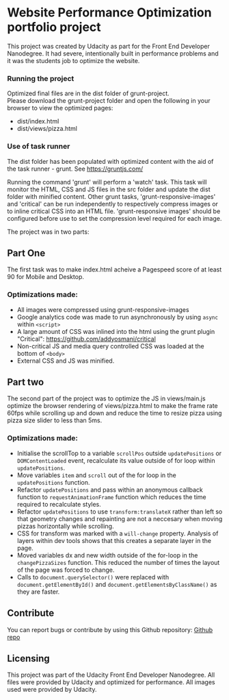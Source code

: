 # **Website Performance Optimization portfolio project**
This project was  created by Udacity as part for the Front End Developer Nanodegree.  It had severe, intentionally built in  performance problems and it was the students job to optimize the website.
### Running the project
Optimized final files are in the dist folder of grunt-project.  
Please download the grunt-project folder and open the following in your browser to view the optimized pages:
  - dist/index.html
  - dist/views/pizza.html
### Use of task runner
The dist folder has been populated with optimized content with the aid of the task runner - grunt.  See <https://gruntjs.com/>

Running the command 'grunt' will perform a 'watch' task.  This task will monitor the HTML, CSS and JS files in the src folder and update the dist folder with minified content.  Other grunt tasks, 'grunt-responsive-images' and 'critical' can be run independently to respectively compress images or to inline critical CSS into an HTML file.  'grunt-responsive images' should be configured before use to set the compression level required for each image. 

The project was in two parts:
## Part One
The first task was to make index.html acheive a Pagespeed score of at least 90 for Mobile and Desktop.
### Optimizations made:
 * All images were compressed using grunt-responsive-images
* Google analytics code was made to run asynchronously by using ```async``` within     ```<script>```
* A large amount of CSS was inlined into the html using the grunt plugin             "Critical": <https://github.com/addyosmani/critical>
* Non-critical JS and media query controlled CSS was loaded at the bottom of         ```<body>```
* External CSS and JS was minified.
    
## Part two
The second part of the project was to optimize the JS in views/main.js optimize the browser rendering of views/pizza.html to make the frame rate 60fps while scrolling up and down and reduce the time to resize pizza using pizza size slider to less than 5ms.
### Optimizations made:
* Initialise the scrollTop to a variable ```scrollPos``` outside ```updatePositions``` or ```DOMContentLoaded``` event, recalculate its value outside of for loop within ```updatePositions```.
* Move variables ```item``` and ```scroll``` out of the for loop in the ```updatePositions```  function.
* Refactor ```updatePositions``` and pass within an anonymous callback function to ```requestAnimationFrame``` function which reduces the time required to recalculate styles.
* Refactor ```updatePositions``` to use ```transform:translateX``` rather than left so that     geometry changes and repainting are not a neccesary when moving pizzas horizontally while scrolling. 
* CSS for transform was marked with a ```will-change``` property.  Analysis of layers within dev tools shows that this creates a separate layer in the page.
* Moved variables dx and new width outside of the for-loop in the ```changePizzaSizes``` function.  This reduced the number of times the layout of the page was forced to change.
* Calls to ```document.querySelector()``` were replaced with ```document.getElementById()``` and ```document.getElementsByClassName()``` as they are faster.

##  **Contribute**
You can report bugs or contribute by using this Github repository: [Github repo ](https://github.com/bobrobcpp/grunt-project)

## **Licensing**
This project was part of the Udacity Front End Developer Nanodegree.  All files were provided by Udacity and optimized for performance.  All images used were provided by Udacity.


